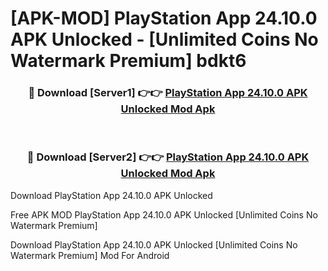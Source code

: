 # [APK-MOD] PlayStation App 24.10.0 APK Unlocked - [Unlimited Coins No Watermark Premium] bdkt6



<div align="center">
<h3>🔴 Download [Server1] 👉👉 <a href="https://momento.my/?title=PlayStation_App_24.10.0_APK_Unlocked">PlayStation App 24.10.0 APK Unlocked Mod Apk</a></h3><br>

<h3>🔴 Download [Server2] 👉👉 <a href="https://momento.my/?title=PlayStation_App_24.10.0_APK_Unlocked">PlayStation App 24.10.0 APK Unlocked Mod Apk</a></h3>
</div>



Download PlayStation App 24.10.0 APK Unlocked 

Free APK MOD PlayStation App 24.10.0 APK Unlocked [Unlimited Coins No Watermark Premium]

Download PlayStation App 24.10.0 APK Unlocked [Unlimited Coins No Watermark Premium] Mod For Android
